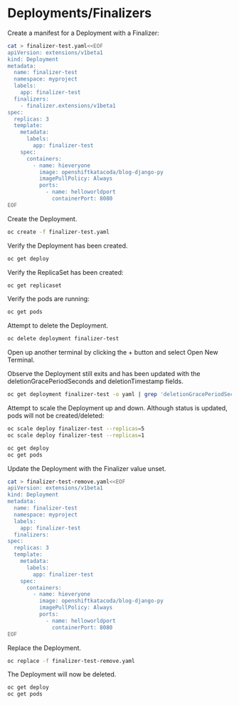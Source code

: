 # Deployments/Finalizers

Create a manifest for a Deployment with a Finalizer:

```sh
cat > finalizer-test.yaml<<EOF
apiVersion: extensions/v1beta1
kind: Deployment
metadata:
  name: finalizer-test
  namespace: myproject
  labels:
    app: finalizer-test
  finalizers:
    - finalizer.extensions/v1beta1  
spec:
  replicas: 3
  template:
    metadata:
      labels:
        app: finalizer-test
    spec:
      containers:
        - name: hieveryone
          image: openshiftkatacoda/blog-django-py
          imagePullPolicy: Always
          ports:
            - name: helloworldport
              containerPort: 8080
EOF
```

Create the Deployment.

```sh
oc create -f finalizer-test.yaml
```

Verify the Deployment has been created.

```sh
oc get deploy
```

Verify the ReplicaSet has been created:

```sh
oc get replicaset
```

Verify the pods are running:

```sh
oc get pods
```

Attempt to delete the Deployment.

```sh
oc delete deployment finalizer-test
```

Open up another terminal by clicking the + button and select Open New Terminal.

Observe the Deployment still exits and has been updated with the deletionGracePeriodSeconds and deletionTimestamp fields.

```sh
oc get deployment finalizer-test -o yaml | grep 'deletionGracePeriodSeconds\|deletionTimestamp'
```

Attempt to scale the Deployment up and down. Although status is updated, pods will not be created/deleted:

```sh
oc scale deploy finalizer-test --replicas=5
oc scale deploy finalizer-test --replicas=1
```

```sh
oc get deploy
oc get pods
```

Update the Deployment with the Finalizer value unset.

```sh
cat > finalizer-test-remove.yaml<<EOF
apiVersion: extensions/v1beta1
kind: Deployment
metadata:
  name: finalizer-test
  namespace: myproject
  labels:
    app: finalizer-test
  finalizers:
spec:
  replicas: 3
  template:
    metadata:
      labels:
        app: finalizer-test
    spec:
      containers:
        - name: hieveryone
          image: openshiftkatacoda/blog-django-py
          imagePullPolicy: Always
          ports:
            - name: helloworldport
              containerPort: 8080
EOF
```

Replace the Deployment.

```sh
oc replace -f finalizer-test-remove.yaml
```

The Deployment will now be deleted.

```sh
oc get deploy
oc get pods
```
